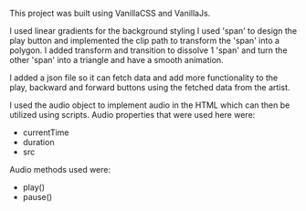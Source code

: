 This project was built using VanillaCSS and VanillaJs.

I used linear gradients for the background styling
I used 'span' to design the play button and implemented the clip path to transform the 'span' into a polygon.
I added transform and transition to dissolve 1 'span' and turn the other 'span' into a triangle and have a smooth animation.

I added a json file so it can fetch data and add more functionality to the play, backward and forward buttons using the fetched data from the artist.

I used the audio object to implement audio in the HTML which can then be utilized using scripts. 
Audio properties that were used here were:
* currentTime
* duration
* src

Audio methods used were:
* play()
* pause()


